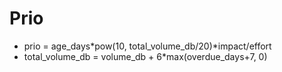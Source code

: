 Prio
====

* prio = age_days*pow(10, total_volume_db/20)*impact/effort
* total_volume_db = volume_db + 6*max(overdue_days+7, 0)

